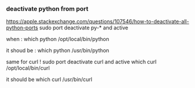 ### deactivate python from port
https://apple.stackexchange.com/questions/107546/how-to-deactivate-all-python-ports
sudo port deactivate py-* and active 

when : 
which python
/opt/local/bin/python


it shoud be : 
which python
/usr/bin/python


same for curl !
sudo port deactivate curl and active
which curl
/opt/local/bin/curl

it should be
which curl
/usr/bin/curl
